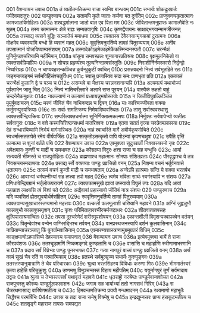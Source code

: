 001    वैशम्पायन उवाच
001a	तं व्यतीतमतिक्रम्य राजा स्वमिव बान्धवम्
001c	सभार्यः शोकदुःखार्तः पर्यदेवयदातुरः
002    पाण्डुरुवाच
002a	सतामपि कुले जाताः कर्मणा बत दुर्गतिम्
002c	प्राप्नुवन्त्यकृतात्मानः कामजालविमोहिताः
003a	शश्वद्धर्मात्मना जातो बाल एव पिता मम
003c	जीवितान्तमनुप्राप्तः कामात्मैवेति नः श्रुतम्
004a	तस्य कामात्मनः क्षेत्रे राज्ञः सम्यतवागृषिः
004c	कृष्णद्वैपायनः साक्षाद्भगवान्मामजीजनत्
005a	तस्याद्य व्यसने बुद्धिः सञ्जातेयं ममाधमा
005c	त्यक्तस्य देवैरनयान्मृगयायां दुरात्मनः
006a	मोक्षमेव व्यवस्यामि बन्धो हि व्यसनं महत्
006c	सुवृत्तिमनुवर्तिष्ये तामहं पितुरव्ययाम्
006e	अतीव तपसात्मानं योजयिष्याम्यसंशयम्
007a	तस्मादेकोऽहमेकाहमेकैकस्मिन्वनस्पतौ
007c	चरन्भैक्षं मुनिर्मुण्डश्चरिष्यामि महीमिमाम्
008a	पांसुना समवच्छन्नः शून्यागारप्रतिश्रयः
008c	वृक्षमूलनिकेतो वा त्यक्तसर्वप्रियाप्रियः
009a	न शोचन्न प्रहृष्यंश्च तुल्यनिन्दात्मसंस्तुतिः
009c	निराशीर्निर्नमस्कारो निर्द्वन्द्वो निष्परिग्रहः
010a	न चाप्यवहसन्कञ्चिन्न कुर्वन्भ्रुकुटीं क्वचित्
010c	प्रसन्नवदनो नित्यं सर्वभूतहिते रतः
011a	जङ्गमाजङ्गमं सर्वमविहिंसंश्चतुर्विधम्
011c	स्वासु प्रजास्विव सदा समः प्राणभृतां प्रति
012a	एककालं चरन्भैक्षं कुलानि द्वे च पञ्च च
012c	असम्भवे वा भैक्षस्य चरन्ननशनान्यपि
013a	अल्पमल्पं यथाभोज्यं पूर्वलाभेन जातु चित्
013c	नित्यं नातिचरँल्लाभे अलाभे सप्त पूरयन्
014a	वास्यैकं तक्षतो बाहुं चन्दनेनैकमुक्षतः
014c	नाकल्याणं न कल्याणं प्रध्यायन्नुभयोस्तयोः
015a	न जिजीविषुवत्किञ्चिन्न मुमूर्षुवदाचरन्
015c	मरणं जीवितं चैव नाभिनन्दन्न च द्विषन्
016a	याः काश्चिज्जीवता शक्याः कर्तुमभ्युदयक्रियाः
016c	ताः सर्वाः समतिक्रम्य निमेषादिष्ववस्थितः
017a	तासु सर्वास्ववस्थासु त्यक्तसर्वेन्द्रियक्रियः
017c	सम्परित्यक्तधर्मात्मा सुनिर्णिक्तात्मकल्मषः
018a	निर्मुक्तः सर्वपापेभ्यो व्यतीतः सर्ववागुराः
018c	न वशे कस्यचित्तिष्ठन्सधर्मा मातरिश्वनः
019a	एतया सततं वृत्त्या चरन्नेवम्प्रकारया
019c	देहं सन्धारयिष्यामि निर्भयं मार्गमास्थितः
020a	नाहं श्वाचरिते मार्गे अवीर्यकृपणोचिते
020c	स्वधर्मात्सततापेते रमेयं वीर्यवर्जितः
021a	सत्कृतोऽसत्कृतो वापि योऽन्यां कृपणचक्षुषा
021c	उपैति वृत्तिं कामात्मा स शुनां वर्तते पथि
022    वैशम्पायन उवाच
022a	एवमुक्त्वा सुदुःखार्तो निःश्वासपरमो नृपः
022c	अवेक्षमाणः कुन्तीं च माद्रीं च समभाषत
023a	कौसल्या विदुरः क्षत्ता राजा च सह बन्धुभिः
023c	आर्या सत्यवती भीष्मस्ते च राजपुरोहिताः
024a	ब्राह्मणाश्च महात्मानः सोमपाः संशितव्रताः
024c	पौरवृद्धाश्च ये तत्र निवसन्त्यस्मदाश्रयाः
024e	प्रसाद्य सर्वे वक्तव्याः पाण्डुः प्रव्रजितो वनम्
025a	निशम्य वचनं भर्तुर्वनवासे धृतात्मनः
025c	तत्समं वचनं कुन्ती माद्री च समभाषताम्
026a	अन्येऽपि ह्याश्रमाः सन्ति ये शक्या भरतर्षभ
026c	आवाभ्यां धर्मपत्नीभ्यां सह तप्त्वा तपो महत्
026e	त्वमेव भविता सार्थः स्वर्गस्यापि न संशयः
027a	प्रणिधायेन्द्रियग्रामं भर्तृलोकपरायणे
027c	त्यक्तकामसुखे ह्यावां तप्स्यावो विपुलं तपः
028a	यदि आवां महाप्राज्ञ त्यक्ष्यसि त्वं विशां पते
028c	अद्यैवावां प्रहास्यावो जीतिवं नात्र संशयः
029    पाण्डुरुवाच
029a	यदि व्यवसितं ह्येतद्युवयोर्धर्मसंहितम्
029c	स्ववृत्तिमनुवर्तिष्ये तामहं पितुरव्ययाम्
030a	त्यक्तग्राम्यसुखाचारस्तप्यमानो महत्तपः
030c	वल्कली फलमूलाशी चरिष्यामि महावने
031a	अग्निं जुह्वन्नुभौ कालावुभौ कालावुपस्पृशन्
031c	कृशः परिमिताहारश्चीरचर्मजटाधरः
032a	शीतवातातपसहः क्षुत्पिपासाश्रमान्वितः
032c	तपसा दुश्चरेणेदं शरीरमुपशोषयन्
033a	एकान्तशीली विमृशन्पक्वापक्वेन वर्तयन्
033c	पितॄन्देवांश्च वन्येन वाग्भिरद्भिश्च तर्पयन्
034a	वानप्रस्थजनस्यापि दर्शनं कुलवासिनाम्
034c	नाप्रियाण्याचरञ्जातु किं पुनर्ग्रामवासिनाम्
035a	एवमारण्यशास्त्राणामुग्रमुग्रतरं विधिम्
035c	काङ्क्षमाणोऽहमासिष्ये देहस्यास्य समापनात्
036    वैशम्पायन उवाच
036a	इत्येवमुक्त्वा भार्ये ते राजा कौरववंशजः
036c	ततश्चूडामणिं निष्कमङ्गदे कुण्डलानि च
036e	वासांसि च महार्हाणि स्त्रीणामाभरणानि च
037a	प्रदाय सर्वं विप्रेभ्यः पाण्डुः पुनरभाषत
037c	गत्वा नागपुरं वाच्यं पाण्डुः प्रव्रजितो वनम्
038a	अर्थं कामं सुखं चैव रतिं च परमात्मिकाम्
038c	प्रतस्थे सर्वमुत्सृज्य सभार्यः कुरुपुङ्गवः
039a	ततस्तस्यानुयात्राणि ते चैव परिचारकाः
039c	श्रुत्वा भरतसिंहस्य विविधाः करुणा गिरः
039e	भीममार्तस्वरं कृत्वा हाहेति परिचुक्रुशुः
040a	उष्णमश्रु विमुञ्चन्तस्तं विहाय महीपतिम्
040c	ययुर्नागपुरं तूर्णं सर्वमादाय तद्वचः
041a	श्रुत्वा च तेभ्यस्तत्सर्वं यथावृत्तं महावने
041c	धृतराष्ट्रो नरश्रेष्ठः पाण्डुमेवान्वशोचत
042a	राजपुत्रस्तु कौरव्यः पाण्डुर्मूलफलाशनः
042c	जगाम सह भार्याभ्यां ततो नागसभं गिरिम्
043a	स चैत्ररथमासाद्य वारिषेणमतीत्य च
043c	हिमवन्तमतिक्रम्य प्रययौ गन्धमादनम्
044a	रक्ष्यमाणो महाभूतैः सिद्धैश्च परमर्षिभिः
044c	उवास स तदा राजा समेषु विषमेषु च
045a	इन्द्रद्युम्नसरः प्राप्य हंसकूटमतीत्य च
045c	शतशृङ्गे महाराज तापसः समपद्यत
